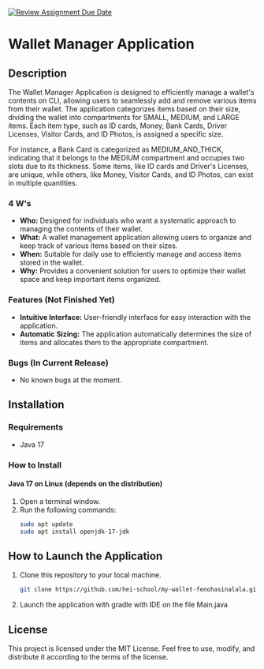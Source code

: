 [![Review Assignment Due Date](https://classroom.github.com/assets/deadline-readme-button-24ddc0f5d75046c5622901739e7c5dd533143b0c8e959d652212380cedb1ea36.svg)](https://classroom.github.com/a/hy8NMZUz)

# Wallet Manager Application

## Description

The Wallet Manager Application is designed to efficiently manage a wallet's contents on CLI, allowing users to seamlessly add and remove various items from their wallet. The application categorizes items based on their size, dividing the wallet into compartments for SMALL, MEDIUM, and LARGE items. Each item type, such as ID cards, Money, Bank Cards, Driver Licenses, Visitor Cards, and ID Photos, is assigned a specific size.

For instance, a Bank Card is categorized as MEDIUM_AND_THICK, indicating that it belongs to the MEDIUM compartment and occupies two slots due to its thickness. Some items, like ID cards and Driver's Licenses, are unique, while others, like Money, Visitor Cards, and ID Photos, can exist in multiple quantities.

### 4 W's
- **Who:** Designed for individuals who want a systematic approach to managing the contents of their wallet.
- **What:** A wallet management application allowing users to organize and keep track of various items based on their sizes.
- **When:** Suitable for daily use to efficiently manage and access items stored in the wallet.
- **Why:** Provides a convenient solution for users to optimize their wallet space and keep important items organized.

### Features (Not Finished Yet)
- **Intuitive Interface:** User-friendly interface for easy interaction with the application.
- **Automatic Sizing:** The application automatically determines the size of items and allocates them to the appropriate compartment.

### Bugs (In Current Release)
- No known bugs at the moment.

## Installation

### Requirements
- Java 17

### How to Install
#### Java 17 on Linux (depends on the distribution)
1. Open a terminal window.
2. Run the following commands:
   ```bash
   sudo apt update
   sudo apt install openjdk-17-jdk

## How to Launch the Application
1. Clone this repository to your local machine.
   ```bash
   git clone https://github.com/hei-school/my-wallet-fenohasinalala.git
2. Launch the application with gradle with IDE on the file Main.java

## License
This project is licensed under the MIT License. Feel free to use, modify, and distribute it according to the terms of the license.

